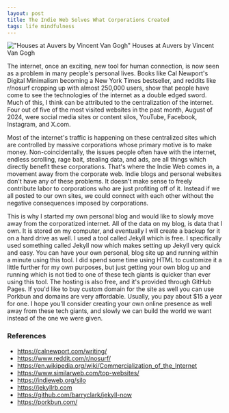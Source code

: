 ```yaml
---
layout: post
title: The Indie Web Solves What Corporations Created
tags: life mindfulness
---
```


!["Houses at Auvers by Vincent Van Gogh"](https://upload.wikimedia.org/wikipedia/commons/thumb/a/aa/Vincent_van_Gogh_-_Houses_at_Auvers_-_Google_Art_Project.jpg/743px-Vincent_van_Gogh_-_Houses_at_Auvers_-_Google_Art_Project.jpg?20121009001109 "Houses at Auvers by Vincent Van Gogh")
Houses at Auvers by Vincent Van Gogh 

The internet, once an exciting, new tool for human connection, is now seen as a problem in many people's personal lives. Books like Cal Newport's Digital Minimalism becoming a New York Times bestseller, and reddits like r/nosurf cropping up with almost 250,000 users, show that people have come to see the technologies of the internet as a double edged sword. Much of this, I think can be attributed to the centralization of the internet. Four out of five of the most visited websites in the past month, August of 2024, were social media sites or content silos, YouTube, Facebook, Instagram, and X.com. 

Most of the internet's traffic is happening on these centralized sites which are controlled by massive corporations whose primary motive is to make money. Non-coincidentally, the issues people often have with the internet, endless scrolling, rage bait, stealing data, and ads, are all things which directly benefit these corporations. That's where the Indie Web comes in, a movement away from the corporate web. Indie blogs and personal websites don't have any of these problems. It doesn't make sense to freely contribute labor to corporations who are just profiting off of it. Instead if we all posted to our own sites, we could connect with each other without the negative consequences imposed by corporations. 

This is why I started my own personal blog and would like to slowly move away from the corporatized internet. All of the data on my blog, is data that I own. It is stored on my computer, and eventually I will create a backup for it on a hard drive as well. I used a tool called Jekyll which is free. I specifically used something called Jekyll now which makes setting up Jekyll very quick and easy. You can have your own personal, blog site up and running within a minute using this tool. I did spend some time using HTML to customize it a little further for my own purposes, but just getting your own blog up and running which is not tied to one of these tech giants is quicker than ever using this tool. The hosting is also free, and it's provided through GitHub Pages. If you'd like to buy custom domain for the site as well you can use Porkbun and domains are very affordable. Usually, you pay about $15 a year for one. I hope you'll consider creating your own online presence as well away from these tech giants, and slowly we can build the world we want instead of the one we were given.


### References
- <https://calnewport.com/writing/>
- <https://www.reddit.com/r/nosurf/>
- <https://en.wikipedia.org/wiki/Commercialization_of_the_Internet>
- <https://www.similarweb.com/top-websites/>
- <https://indieweb.org/silo>
- <https://jekyllrb.com>
- <https://github.com/barryclark/jekyll-now>
- <https://porkbun.com/>